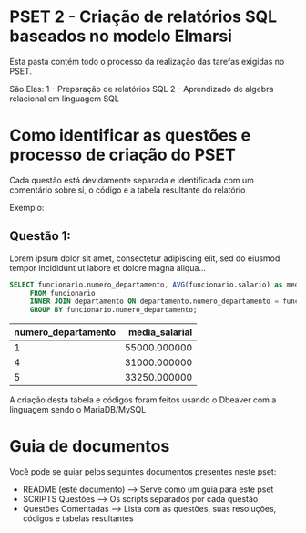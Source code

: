 # PSET 2 - Criação de relatórios SQL baseados no modelo Elmarsi
Esta pasta contém todo o processo da realização das tarefas exigidas no PSET.

São Elas:
1 - Preparação de relatórios SQL
2 - Aprendizado de algebra relacional em linguagem SQL

# Como identificar as questões e processo de criação do PSET
Cada questão está devidamente separada e identificada com um comentário sobre si, o código e a tabela resultante do relatório

Exemplo: 

## Questão 1:
Lorem ipsum dolor sit amet, consectetur adipiscing elit, sed do eiusmod tempor incididunt ut labore et dolore magna aliqua...

~~~SQL
SELECT funcionario.numero_departamento, AVG(funcionario.salario) as media_salarial
     FROM funcionario
     INNER JOIN departamento ON departamento.numero_departamento = funcionario.numero_departamento
     GROUP BY funcionario.numero_departamento; 
~~~

| numero_departamento | media_salarial |
:---------------------|----------------:
|                   1 |   55000.000000 |
|                   4 |   31000.000000 |
|                   5 |   33250.000000 |

A criação desta tabela e códigos foram feitos usando o Dbeaver com a linguagem sendo o MariaDB/MySQL

# Guia de documentos
Você pode se guiar pelos seguintes documentos presentes neste pset:

* README (este documento) --> Serve como um guia para este pset
* SCRIPTS Questões --> Os scripts separados por cada questão
* Questões Comentadas --> Lista com as questões, suas resoluções, códigos e tabelas resultantes
